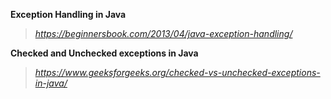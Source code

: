 **Exception Handling in Java**
> *https://beginnersbook.com/2013/04/java-exception-handling/*

**Checked and Unchecked exceptions in Java**
> *https://www.geeksforgeeks.org/checked-vs-unchecked-exceptions-in-java/*


